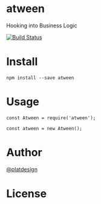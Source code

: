 # atween

Hooking into Business Logic



[![Build Status](https://travis-ci.org/platdesign/atween?branch=master)](https://travis-ci.org/platdesign/atween)


# Install

`npm install --save atween`

# Usage

```
const Atween = require('atween');

const atween = new Atween();

```


# Author

[@platdesign](https://twitter.com/platdesign)

# License

